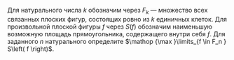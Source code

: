 Для натурального числа  $k$ обозначим через $F_k$ — множество всех связанных плоских фигур, состоящих ровно из  $k$ единичных клеток. Для произвольной плоской фигуры  $f$ через $S(f)$  обозначим наименьшую возможную площадь прямоугольника, содержащего внутри себя  $f$. Для заданного $n$ натурального определите $\mathop {\max }\limits_{f \in F_n } S\left( f \right)$.